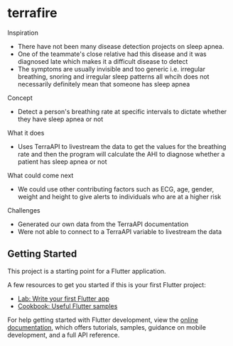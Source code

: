 # terrafire


Inspiration
- There have not been many disease detection projects on sleep apnea.
- One of the teammate's close relative had this disease and it was diagnosed late which makes it a difficult disease to detect
- The symptoms are usually invisible and too generic i.e. irregular breathing, snoring and irregular sleep patterns all whcih does not necessarily definitely mean that someone has sleep apnea

Concept
- Detect a person's breathing rate at specific intervals to dictate whether they have sleep apnea or not

What it does 
- Uses TerraAPI to livestream the data to get the values for the breathing rate and then the program will calculate the AHI to diagnose whether a patient has sleep apnea or not 

What could come next 
- We could use other contributing factors such as ECG, age, gender, weight and height to give alerts to individuals who are at a higher risk

Challenges
- Generated our own data from the TerraAPI documentation
- Were not able to connect to a TerraAPI variable to livestream the data

## Getting Started

This project is a starting point for a Flutter application.

A few resources to get you started if this is your first Flutter project:

- [Lab: Write your first Flutter app](https://docs.flutter.dev/get-started/codelab)
- [Cookbook: Useful Flutter samples](https://docs.flutter.dev/cookbook)

For help getting started with Flutter development, view the
[online documentation](https://docs.flutter.dev/), which offers tutorials,
samples, guidance on mobile development, and a full API reference.

